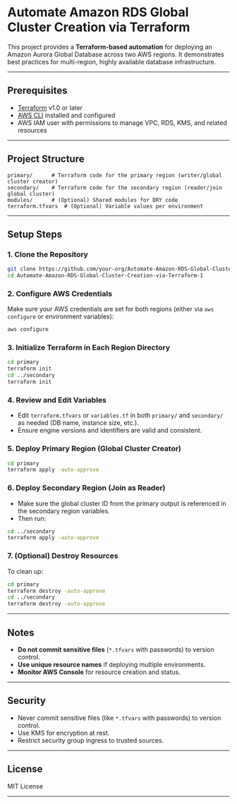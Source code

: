 # Automate Amazon RDS Global Cluster Creation via Terraform


This project provides a **Terraform-based automation** for deploying an Amazon Aurora Global Database across two AWS regions. It demonstrates best practices for multi-region, highly available database infrastructure.

---

## Prerequisites

- [Terraform](https://www.terraform.io/downloads.html) v1.0 or later
- [AWS CLI](https://docs.aws.amazon.com/cli/latest/userguide/getting-started-install.html) installed and configured
- AWS IAM user with permissions to manage VPC, RDS, KMS, and related resources

---

## Project Structure

```
primary/      # Terraform code for the primary region (writer/global cluster creator)
secondary/    # Terraform code for the secondary region (reader/join global cluster)
modules/      # (Optional) Shared modules for DRY code
terraform.tfvars  # (Optional) Variable values per environment
```

---

## Setup Steps

### 1. Clone the Repository

```bash
git clone https://github.com/your-org/Automate-Amazon-RDS-Global-Cluster-Creation-via-Terraform-1.git
cd Automate-Amazon-RDS-Global-Cluster-Creation-via-Terraform-1
```

### 2. Configure AWS Credentials

Make sure your AWS credentials are set for both regions (either via `aws configure` or environment variables):

```bash
aws configure
```

### 3. Initialize Terraform in Each Region Directory

```bash
cd primary
terraform init
cd ../secondary
terraform init
```

### 4. Review and Edit Variables

- Edit `terraform.tfvars` or `variables.tf` in both `primary/` and `secondary/` as needed (DB name, instance size, etc.).
- Ensure engine versions and identifiers are valid and consistent.

### 5. Deploy Primary Region (Global Cluster Creator)

```bash
cd primary
terraform apply -auto-approve
```

### 6. Deploy Secondary Region (Join as Reader)

- Make sure the global cluster ID from the primary output is referenced in the secondary region variables.
- Then run:

```bash
cd ../secondary
terraform apply -auto-approve
```

### 7. (Optional) Destroy Resources

To clean up:

```bash
cd primary
terraform destroy -auto-approve
cd ../secondary
terraform destroy -auto-approve
```

---

## Notes

- **Do not commit sensitive files** (`*.tfvars` with passwords) to version control.
- **Use unique resource names** if deploying multiple environments.
- **Monitor AWS Console** for resource creation and status.

---

## Security

- Never commit sensitive files (like `*.tfvars` with passwords) to version control.
- Use KMS for encryption at rest.
- Restrict security group ingress to trusted sources.

---

## License

MIT License

---